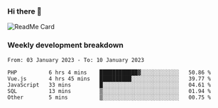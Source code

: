### Hi there 👋

<!--
**itzcy/itzcy** is a ✨ _special_ ✨ repository because its `README.md` (this file) appears on your GitHub profile.

Here are some ideas to get you started:

- 🔭 I’m currently working on ...
- 🌱 I’m currently learning ...
- 👯 I’m looking to collaborate on ...
- 🤔 I’m looking for help with ...
- 💬 Ask me about ...
- 📫 How to reach me: ...
- 😄 Pronouns: ...
- ⚡ Fun fact: ...
-->
![ReadMe Card](https://github-readme-stats.vercel.app/api?username=itzcy&show_icons=true&title_color=2d3198&icon_color=797cb8&text_color=24292e&bg_color=f6f8fa)

### Weekly development breakdown
<!--START_SECTION:waka-->

```text
From: 03 January 2023 - To: 10 January 2023

PHP          6 hrs 4 mins    ████████████▓░░░░░░░░░░░░   50.86 %
Vue.js       4 hrs 45 mins   ██████████░░░░░░░░░░░░░░░   39.77 %
JavaScript   33 mins         █░░░░░░░░░░░░░░░░░░░░░░░░   04.61 %
SQL          13 mins         ▒░░░░░░░░░░░░░░░░░░░░░░░░   01.94 %
Other        5 mins          ▒░░░░░░░░░░░░░░░░░░░░░░░░   00.75 %
```

<!--END_SECTION:waka-->
